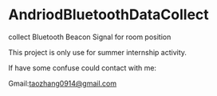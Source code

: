 # AndriodBluetoothDataCollect
collect Bluetooth Beacon Signal for room position

This project is only use for summer internship activity.

If have some confuse could contact with me:

Gmail:taozhang0914@gmail.com

